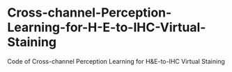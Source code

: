 # Cross-channel-Perception-Learning-for-H-E-to-IHC-Virtual-Staining
Code of Cross-channel Perception Learning for H&amp;E-to-IHC Virtual Staining
